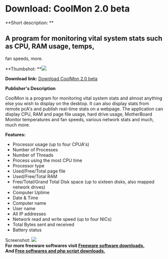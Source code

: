 # Download: CoolMon 2.0 beta

**Short description: **

## A program for monitoring vital system stats such as CPU, RAM usage, temps,
fan speeds, more.

  
**Thumbshot: **![](http://www.freewarefiles.com/screenshot/coolmon2_md.gif)   
  
**Download link:** [Download CoolMon 2.0 beta](http://freesoftwares.boysofts.com/CoolMon-Beta_program_22050.html)  
  

**Publisher's Description**  
  

CoolMon is a program for monitoring vital system stats and almost anything
else you wish to display on the desktop. It can also display stats from remote
pcA's and publish real-time stats on a webpage. The application can display
CPU, RAM and page file usage, hard drive usage, MotherBoard Monitor
temperatures and fan speeds, various network stats and much, much more.

**Features:**

  * Processor usage (up to four CPUA's) 
  * Number of Processes 
  * Number of Threads 
  * Process using the most CPU time 
  * Processor type 
  * Used/Free/Total page file 
  * Used/Free/Total RAM 
  * Free/Total/Grand Total Disk space (up to sixteen disks, also mapped network drives) 
  * Computer Uptime 
  * Date & Time 
  * Computer name 
  * User name 
  * All IP addresses 
  * Network read and write speed (up to four NICs) 
  * Total Bytes sent and received 
  * Battery status 

  
  
Screenshot: ![](http://www.freewarefiles.com/screenshot/coolmon2.gif)  
**For more freeware softwares visit [Freeware software downloads.](http://freesoftwares.boysofts.com/)**   
**And [Free softwares and php script downloads.](http://www.boysofts.com/)**

